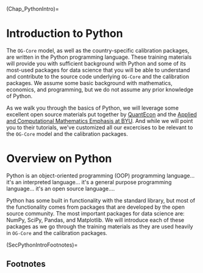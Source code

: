(Chap_PythonIntro)=


# Introduction to Python

The `OG-Core` model, as well as the country-specific calibration packages, are written in the Python programming language.  These training materials will provide you with sufficient background with Python and some of its most-used packages for data science that you will be able to understand and contribute to the source code underlying `OG-Core` and the calibration packages. We assume some basic background with mathematics, economics, and programming, but we do not assume any prior knowledge of Python.

As we walk you through the basics of Python, we will leverage some excellent open source materials put together by [QuantEcon](https://quantecon.org/) and the [Applied and Computational Mathematics Emphasis at BYU](https://acme.byu.edu/).  And while we will point you to their tutorials, we've customized all our excercises to be relevant to the `OG-Core` model and the calibration packages.

# Overview on Python
Python is an object-oriented programming (OOP) programming language... it's an interpreted language... it's a general purpose programming language... it's an open source language....

Python has some built in functionality with the standard library, but most of the functionality comes from packages that are developed by the open source community.  The most important packages for data science are: NumPy, SciPy, Pandas, and Matplotlib.  We will introduce each of these packages as we go through the training materials as they are used heavily in `OG-Core` and the calibration packages.


(SecPythonIntroFootnotes)=
## Footnotes

<!-- [^citation_note]: See {cite}`AuerbachEtAl:1981,AuerbachEtAl:1983`, {cite}`AuerbachKotlikoff:1983a,AuerbachKotlikoff:1983b,AuerbachKotlikoff:1983c`, and {cite}`AuerbachKotlikoff:1985`. -->
